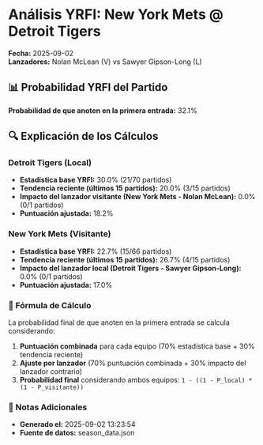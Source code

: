 # Análisis YRFI: New York Mets @ Detroit Tigers

**Fecha:** 2025-09-02  
**Lanzadores:** Nolan McLean (V) vs Sawyer Gipson-Long (L)

## 📊 Probabilidad YRFI del Partido

**Probabilidad de que anoten en la primera entrada:** 32.1%

## 🔍 Explicación de los Cálculos

### Detroit Tigers (Local)
- **Estadística base YRFI:** 30.0% (21/70 partidos)
- **Tendencia reciente (últimos 15 partidos):** 20.0% (3/15 partidos)
- **Impacto del lanzador visitante (New York Mets - Nolan McLean):** 0.0% (0/1 partidos)
- **Puntuación ajustada:** 18.2%

### New York Mets (Visitante)
- **Estadística base YRFI:** 22.7% (15/66 partidos)
- **Tendencia reciente (últimos 15 partidos):** 26.7% (4/15 partidos)
- **Impacto del lanzador local (Detroit Tigers - Sawyer Gipson-Long):** 0.0% (0/1 partidos)
- **Puntuación ajustada:** 17.0%

### 📝 Fórmula de Cálculo

La probabilidad final de que anoten en la primera entrada se calcula considerando:
1. **Puntuación combinada** para cada equipo (70% estadística base + 30% tendencia reciente)
2. **Ajuste por lanzador** (70% puntuación combinada + 30% impacto del lanzador contrario)
3. **Probabilidad final** considerando ambos equipos: `1 - ((1 - P_local) * (1 - P_visitante))`

### 📌 Notas Adicionales

- **Generado el:** 2025-09-02 13:23:54
- **Fuente de datos:** season_data.json
